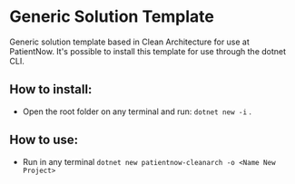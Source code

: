# Generic Solution Template

Generic solution template based in Clean Architecture for use at PatientNow. It's possible to install this template for use through the dotnet CLI.

## How to install:
- Open the root folder on any terminal and run: `dotnet new -i` .

## How to use:
- Run in any terminal `dotnet new patientnow-cleanarch -o <Name New Project>`
